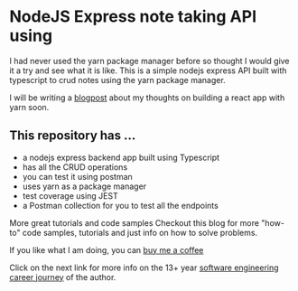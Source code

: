 # NodeJS Express note taking API using 
I had never used the yarn package manager before so thought I would give it a try and see what it is like. This is a simple nodejs express API built with typescript to crud notes using the yarn package manager.

I will be writing a [blogpost] about my thoughts on building a react app with yarn soon.

## This repository has ...
- a nodejs express backend app built using Typescript
- has all the CRUD operations
- you can test it using postman
- uses yarn as a package manager
- test coverage using JEST
- a Postman collection for you to test all the endpoints

More great tutorials and code samples
Checkout this blog for more "how-to" code samples, tutorials and just info on how to solve problems.

If you like what I am doing, you can [buy me a coffee]

Click on the next link for more info on the 13+ year [software engineering career journey] of the author.

[blogpost]: https://mydaytodo.com/blog/
[buy me a coffee]: https://www.buymeacoffee.com/bhumansoni
[software engineering career journey]: https://mydaytodo.com/the-3-stages-of-a-software-engineering-career/

